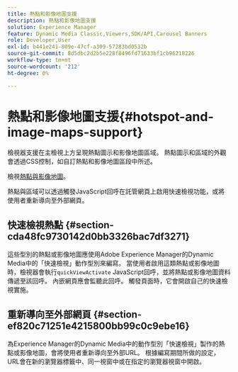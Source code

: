```yaml
---
title: 熱點和影像地圖支援
description: 熱點和影像地圖支援
solution: Experience Manager
feature: Dynamic Media Classic,Viewers,SDK/API,Carousel Banners
role: Developer,User
exl-id: b441e241-809e-47cf-a309-57283bd0532b
source-git-commit: 8d5dbc2d2b5e228f8496fd71633bf1cb96218226
workflow-type: tm+mt
source-wordcount: '212'
ht-degree: 0%

---
```


# 熱點和影像地圖支援{#hotspot-and-image-maps-support}

檢視器支援在主檢視上方呈現熱點圖示和影像地圖區域。 熱點圖示和區域的外觀會透過CSS控制，如自訂熱點和影像地圖區段中所述。

檢視[熱點與影像地圖](../../c-html5-aem-asset-viewers/c-html5-aem-carousel/c-html5-aem-carousel-customizingviewer/r-html5-aem-carousel-customize-hotspots-imagemaps.md#reference-2ac3cc414ef2467390bf53145f1d8d74)。

熱點與區域可以透過觸發JavaScript回呼在託管網頁上啟用快速檢視功能，或將使用者重新導向至外部網頁。

## 快速檢視熱點 {#section-cda48fc9730142d0bb3326bac7df3271}

這些型別的熱點或影像地圖應使用Adobe Experience Manager的Dynamic Media中的「快速檢視」動作型別來編寫。 當使用者啟用這類熱點或影像地圖時，檢視器會執行`quickViewActivate` JavaScript回呼，並將熱點或影像地圖資料傳遞至該回呼。 內嵌網頁應會監聽此回呼。 觸發頁面時，它會開啟自己的快速檢視實施。

## 重新導向至外部網頁 {#section-ef820c71251e4215800bb99c0c9ebe16}

為Experience Manager的Dynamic Media中的動作型別「快速檢視」製作的熱點或影像地圖，會將使用者重新導向至外部URL。 根據編寫期間所做的設定，URL會在新的瀏覽器標籤中、同一視窗中或在指定的瀏覽器視窗中開啟。
